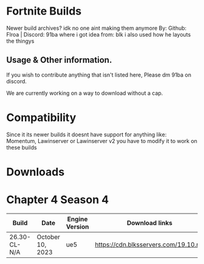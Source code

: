 # Fortnite Builds
Newer build archives? idk no one aint making them anymore By: Github: Flroa | Discord: 91ba
where i got idea from: blk i also used how he layouts the thingys

## Usage & Other information.

If you wish to contribute anything that isn't listed here, Please dm 91ba on discord.

We are currently working on a way to download without a cap.

# Compatibility
Since it its newer builds it doesnt have support for anything like: Momentum, Lawinserver or Lawinserver v2 you have to modify it to work on these builds

# Downloads


# Chapter 4 Season 4
| Build                         | Date           	       |  Engine Version	     |		          Download links             |
| ----------------------------- | ---------------------- | --------------------- | --------------------------------------- |
| 26.30-CL-N/A	                | October 10, 2023       | ue5           	       |	 https://cdn.blksservers.com/19.10.rar |
